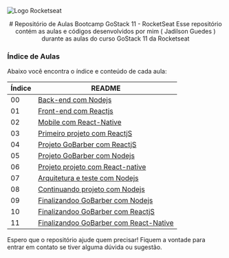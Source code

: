 ![Logo Rocketseat](https://camo.githubusercontent.com/d25397e9df01fe7882dcc1cbc96bdf052ffd7d0c/68747470733a2f2f73746f726167652e676f6f676c65617069732e636f6d2f676f6c64656e2d77696e642f626f6f7463616d702d676f737461636b2f6865616465722d6465736166696f732e706e67)

<center>
# Repositório de Aulas Bootcamp GoStack 11 - RocketSeat
Esse repositório contém as aulas e códigos desenvolvidos por mim ( Jadilson Guedes ) durante as aulas do curso GoStack 11 da Rocketseat
</center>

### Índice de Aulas

Abaixo você encontra o índice e conteúdo de cada aula:

| Índice | README                                                                                                                                     |
| ------ | ------------------------------------------------------------------------------------------------------------------------------------------ |
| 00     | [Back-end com Nodejs](https://github.com/jadilson12/bootcamp-GoStack-11/tree/main/00-backend-com-nodejs)                                   |
| 01     | [Front-end com Reactjs](https://github.com/jadilson12/bootcamp-GoStack-11/tree/main/01-frontend-com-reactjs)                               |
| 02     | [Mobile com React-Native](https://github.com/jadilson12/bootcamp-GoStack-11/tree/main/02-mobile-com-react-native)                          |
| 03     | [Primeiro projeto com ReactjS](https://github.com/jadilson12/bootcamp-GoStack-11/tree/main/03-primeiro-projeto-react)                      |
| 04     | [Projeto GoBarber com ReactjS](https://github.com/jadilson12/bootcamp-GoStack-11/tree/main/04-projeto-gobarber-reactjs)                    |
| 05     | [Projeto GoBarber com Nodejs](https://github.com/jadilson12/bootcamp-GoStack-11/tree/main/05-projeto-gobarber-nodejs)                      |
| 06     | [Projeto projeto com React-native](https://github.com/jadilson12/bootcamp-GoStack-11/tree/main/06-projeto-gobarber-react-native)           |
| 07     | [Arquitetura e teste com Nodejs](https://github.com/jadilson12/bootcamp-GoStack-11/tree/main/07-arquitetura-e-teste-no-nodejs)             |
| 08     | [Continuando projeto com Nodejs](https://github.com/jadilson12/bootcamp-GoStack-11/tree/main/08-continuando%20com-backend-nodejs)          |
| 09     | [Finalizandoo GoBarber com Nodejs](https://github.com/jadilson12/bootcamp-GoStack-11/tree/main/09-finalizando-gobarber-nodejs)             |
| 10     | [Finalizandoo GoBarber com ReactjS](https://github.com/jadilson12/bootcamp-GoStack-11/tree/main/10-finalizando-gobarber-reactjs)           |
| 11     | [Finalizandoo GoBarber com React-Native](https://github.com/jadilson12/bootcamp-GoStack-11/tree/main/11-finalizando-gobarber-react-native) |

Espero que o repositório ajude quem precisar!
Fiquem a vontade para entrar em contato se tiver alguma dúvida ou sugestão.
